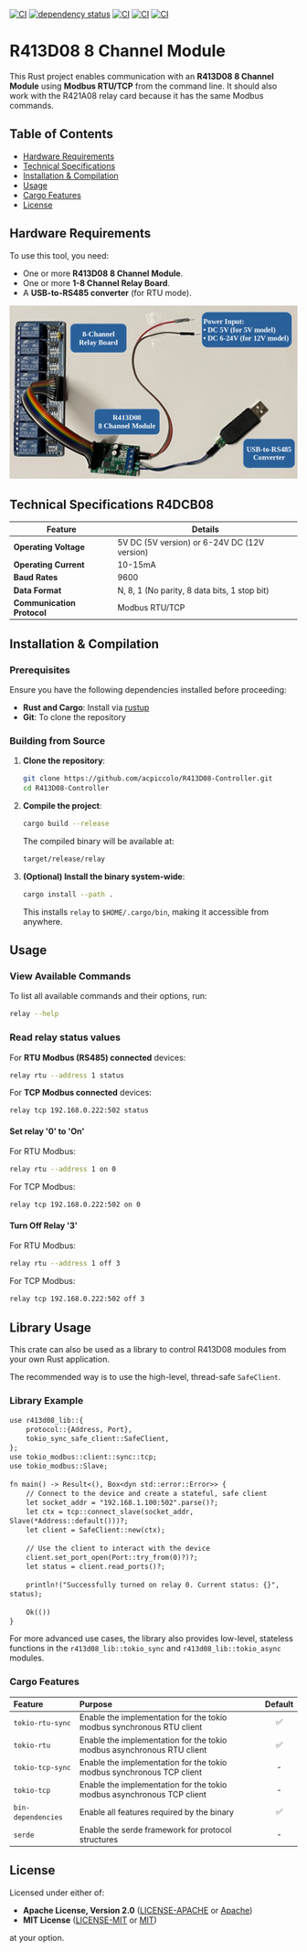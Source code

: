 [![CI](https://github.com/acpiccolo/R413D08-Controller/actions/workflows/check.yml/badge.svg)](https://github.com/acpiccolo/R413D08-Controller/actions/workflows/check.yml)
[![dependency status](https://deps.rs/repo/github/acpiccolo/R413D08-Controller/status.svg)](https://deps.rs/repo/github/acpiccolo/R413D08-Controller)
[![CI](https://img.shields.io/badge/License-MIT-blue.svg)](https://github.com/acpiccolo/R413D08-Controller/blob/main/LICENSE-MIT)
[![CI](https://img.shields.io/badge/License-Apache_2.0-blue.svg)](https://github.com/acpiccolo/R413D08-Controller/blob/main/LICENSE-APACHE)
[![CI](https://img.shields.io/badge/Conventional%20Commits-1.0.0-yellow.svg)](https://conventionalcommits.org)

# R413D08 8 Channel Module
This Rust project enables communication with an **R413D08 8 Channel Module** using **Modbus RTU/TCP** from the command line. It should also work with the R421A08 relay card because it has the same Modbus commands.

## Table of Contents
- [Hardware Requirements](#hardware-requirements)
- [Technical Specifications](#technical-specifications-r4dcb08)
- [Installation & Compilation](#installation--compilation)
- [Usage](#usage)
- [Cargo Features](#cargo-features)
- [License](#license)

## Hardware Requirements
To use this tool, you need:
- One or more **R413D08 8 Channel Module**.
- One or more **1-8 Channel Relay Board**.
- A **USB-to-RS485 converter** (for RTU mode).

![R413D08 8 Channel Module](/images/r413d08.png)

## Technical Specifications R4DCB08
| Feature | Details |
|---------|---------|
| **Operating Voltage** | 5V DC (5V version) or 6-24V DC (12V version) |
| **Operating Current** | 10-15mA |
| **Baud Rates** | 9600 |
| **Data Format** | N, 8, 1 (No parity, 8 data bits, 1 stop bit) |
| **Communication Protocol** | Modbus RTU/TCP |

## Installation & Compilation

### Prerequisites
Ensure you have the following dependencies installed before proceeding:
- **Rust and Cargo**: Install via [rustup](https://rustup.rs/)
- **Git**: To clone the repository

### **Building from Source**
1. **Clone the repository**:
   ```sh
   git clone https://github.com/acpiccolo/R413D08-Controller.git
   cd R413D08-Controller
   ```
2. **Compile the project**:
   ```sh
   cargo build --release
   ```
   The compiled binary will be available at:
   ```sh
   target/release/relay
   ```
3. **(Optional) Install the binary system-wide**:
   ```sh
   cargo install --path .
   ```
   This installs `relay` to `$HOME/.cargo/bin`, making it accessible from anywhere.

## Usage
### View Available Commands
To list all available commands and their options, run:
```sh
relay --help
```
### Read relay status values
For **RTU Modbus (RS485) connected** devices:
```sh
relay rtu --address 1 status
```
For **TCP Modbus connected** devices:
```sh
relay tcp 192.168.0.222:502 status
```
#### Set relay '0' to 'On'
For RTU Modbus:
```sh
relay rtu --address 1 on 0
```
For TCP Modbus:
```sh
relay tcp 192.168.0.222:502 on 0
```
#### Turn Off Relay '3'
For RTU Modbus:
```sh
relay rtu --address 1 off 3
```
For TCP Modbus:
```sh
relay tcp 192.168.0.222:502 off 3
```

## Library Usage

This crate can also be used as a library to control R413D08 modules from your own Rust application.

The recommended way is to use the high-level, thread-safe `SafeClient`.

### Library Example

```rust,no_run
use r413d08_lib::{
    protocol::{Address, Port},
    tokio_sync_safe_client::SafeClient,
};
use tokio_modbus::client::sync::tcp;
use tokio_modbus::Slave;

fn main() -> Result<(), Box<dyn std::error::Error>> {
    // Connect to the device and create a stateful, safe client
    let socket_addr = "192.168.1.100:502".parse()?;
    let ctx = tcp::connect_slave(socket_addr, Slave(*Address::default()))?;
    let client = SafeClient::new(ctx);

    // Use the client to interact with the device
    client.set_port_open(Port::try_from(0)?)?;
    let status = client.read_ports()?;

    println!("Successfully turned on relay 0. Current status: {}", status);

    Ok(())
}
```

For more advanced use cases, the library also provides low-level, stateless functions in the `r413d08_lib::tokio_sync` and `r413d08_lib::tokio_async` modules.

### Cargo Features
| Feature | Purpose | Default |
| :--- | :------ | :-----: |
| `tokio-rtu-sync` | Enable the implementation for the tokio modbus synchronous RTU client | ✅ |
| `tokio-rtu` | Enable the implementation for the tokio modbus asynchronous RTU client | ✅ |
| `tokio-tcp-sync` | Enable the implementation for the tokio modbus synchronous TCP client | - |
| `tokio-tcp` | Enable the implementation for the tokio modbus asynchronous TCP client | - |
| `bin-dependencies` | Enable all features required by the binary | ✅ |
| `serde` | Enable the serde framework for protocol structures | - |


## License
Licensed under either of:
* **Apache License, Version 2.0** ([LICENSE-APACHE](LICENSE-APACHE) or [Apache](http://www.apache.org/licenses/LICENSE-2.0))
* **MIT License** ([LICENSE-MIT](LICENSE-MIT) or [MIT](http://opensource.org/licenses/MIT))

at your option.
